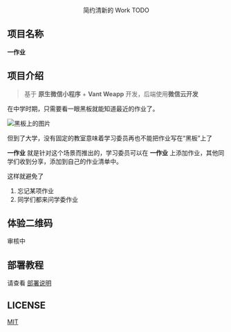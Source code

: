 <p align="center">
    简约清新的 Work TODO 
</p>



## 项目名称

**一作业**



## 项目介绍

> 基于 **原生微信小程序** + **Vant Weapp** 开发，后端使用**微信云开发**



在中学时期，只需要看一眼黑板就能知道最近的作业了。

![黑板上的图片](md_img/Homework-on-blackboard.jpg)

但到了大学，没有固定的教室意味着学习委员再也不能把作业写在“黑板”上了

**一作业** 就是针对这个场景而推出的，学习委员可以在 **一作业** 上添加作业，其他同学们收到分享，添加到自己的作业清单中。

这样就避免了

1. 忘记某项作业
2. 同学们都来问学委作业






## 体验二维码

审核中



## 部署教程

请查看 [部署说明](deployment.me)




## LICENSE

[MIT](LICENSE)



